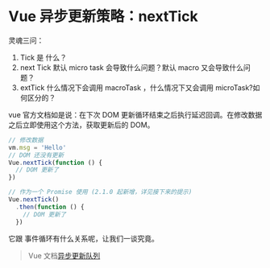 # Vue 异步更新策略：nextTick

灵魂三问：
1. Tick 是 什么？
2. next Tick 默认 micro task 会导致什么问题？默认 macro 又会导致什么问题？
3. extTick 什么情况下会调用 macroTask ，什么情况下又会调用 microTask?如何区分的？

vue 官方文档如是说：在下次 DOM 更新循环结束之后执行延迟回调。在修改数据之后立即使用这个方法，获取更新后的 DOM。

```js
// 修改数据
vm.msg = 'Hello'
// DOM 还没有更新
Vue.nextTick(function () {
  // DOM 更新了
})

// 作为一个 Promise 使用 (2.1.0 起新增，详见接下来的提示)
Vue.nextTick()
  .then(function () {
    // DOM 更新了
  })
```
它跟 事件循环有什么关系呢，让我们一谈究竟。

> Vue 文档[异步更新队列](https://cn.vuejs.org/v2/guide/reactivity.html#%E5%BC%82%E6%AD%A5%E6%9B%B4%E6%96%B0%E9%98%9F%E5%88%97)